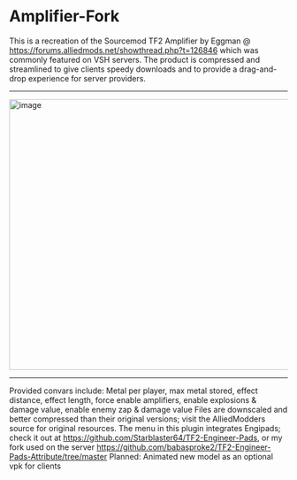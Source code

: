 # Amplifier-Fork
This is a recreation of the Sourcemod TF2 Amplifier by Eggman @ https://forums.alliedmods.net/showthread.php?t=126846 which was commonly featured on VSH servers.
The product is compressed and streamlined to give clients speedy downloads and to provide a drag-and-drop experience for server providers.<br><hr>
<img width="716" height="489" alt="image" src="https://github.com/user-attachments/assets/eec2376b-3340-49dd-aaf5-4f4796d6b618" /> <br><hr>
Provided convars include: Metal per player, max metal stored, effect distance, effect length, force enable amplifiers, enable explosions & damage value, enable enemy zap & damage value
Files are downscaled and better compressed than their original versions; visit the AlliedModders source for original resources.
The menu in this plugin integrates Engipads; check it out at https://github.com/Starblaster64/TF2-Engineer-Pads, or my fork used on the server https://github.com/babasproke2/TF2-Engineer-Pads-Attribute/tree/master
Planned: Animated new model as an optional vpk for clients
